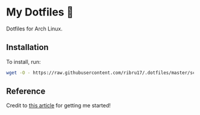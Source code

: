# My Dotfiles :floppy_disk:

Dotfiles for Arch Linux.

## Installation

To install, run:

```sh
wget -O - https://raw.githubusercontent.com/ribru17/.dotfiles/master/scripts/dotfiles_install.sh | bash
```

## Reference

Credit to [this article](https://www.atlassian.com/git/tutorials/dotfiles) for
getting me started!
